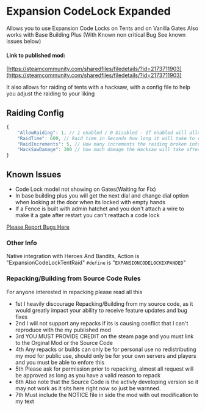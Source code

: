 # Expansion CodeLock Expanded
 
Allows you to use Expansion Code Locks on Tents and on Vanilla Gates
Also works with Base Building Plus
(With Known non critical Bug See known issues below)

#### Link to published mod: 
[https://steamcommunity.com/sharedfiles/filedetails/?id=2173711903](https://steamcommunity.com/sharedfiles/filedetails/?id=2173711903)

It also allows for raiding of tents with a hacksaw, with a config file to help you adjust the raiding to your liking

## Raiding Config
```javascript
{
    "AllowRaiding": 1, // 1 enabled / 0 Disabled - If enabled will allow raiding of tents with a hacksaw
    "RaidTime": 600, // Raid time in Seconds how long it will take to raid a tent with a hacksaw
    "RaidIncrements": 5, // How many increments the raiding broken into
    "HackSawDamage": 300 // how much damage the Hacksaw will take after a success full raid 
}
```


## Known Issues
- Code Lock model not showing on Gates(Waiting for Fix)
- In base building plus you will get the next dial and change dial option when looking at the door when its locked with empty hands
- If a Fence is built with admin hatchet and you don't attach a wire to make it a gate after restart you can't reattach a code lock

[Please Report Bugs Here](https://steamcommunity.com/workshop/filedetails/discussion/2173711903/4078523564610860692/)

### Other Info
Native integration with Heroes And Bandits, Action is "ExpansionCodeLockTentRaid"
`#define` is "`EXPANSIONCODELOCKEXPANDED`"

### Repacking/Building from Source Code Rules
For anyone interested in repacking please read all this
- 1st I heavily discourage Repacking/Building from my source code, as it would greatly impact your ability to receive feature updates and bug fixes
- 2nd I will not support any repacks if its is causing conflict that I can't reproduce with the my published mod 
- 3rd YOU MUST PROVIDE CREDIT on the steam page and you must link to the Orginal Mod or the Source Code
- 4th Any repacks or builds can only be for personal use no redistributing my mod for public use, should only be for your own servers and players and you must be able to enfore this
- 5th Please ask for permission prior to repacking, almost all request will be approved as long as you have a valid reason to repack
- 6th Also note that the Source Code is the activly developing version so it may not work as it sits here right now so just be warnned.
- 7th Must include the NOTICE file in side the mod with out modification to my text
